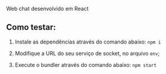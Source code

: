 Web chat desenvolvido em React

## Como testar:

1. Instale as dependências através do comando abaixo:
```npm i```

2. Modifique a URL do seu serviço de socket, no arquivo ```env```;

3. Execute o bundler através do comando abaixo:
```npm start```